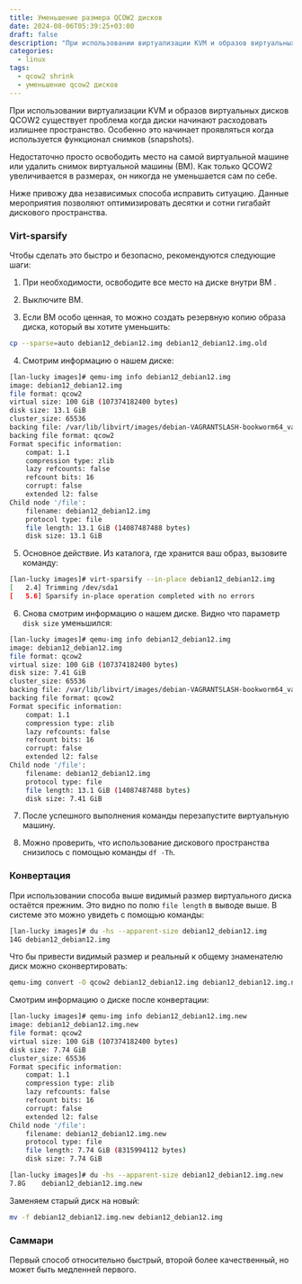 ```yaml
---
title: Уменьшение размера QCOW2 дисков
date: 2024-08-06T05:39:25+03:00
draft: false
description: "При использовании виртуализации KVM и образов виртуальных дисков QCOW2 существует проблема когда диски начинают расходовать излишнее пространство."
categories:
  - linux
tags:
  - qcow2 shrink
  - уменьшение qcow2 дисков
---
```


При использовании виртуализации KVM и образов виртуальных дисков QCOW2 существует проблема когда диски начинают расходовать излишнее пространство. Особенно это начинает проявляться когда используется функционал снимков (snapshots).

Недостаточно просто освободить место на самой виртуальной машине или удалить снимок виртуальной машины (ВМ). Как только QCOW2 увеличивается в размерах, он никогда не уменьшается сам по себе.

Ниже привожу два независимых способа исправить ситуацию. Данные мероприятия позволяют оптимизировать десятки и сотни гигабайт дискового пространства.

<!--more-->

### Virt-sparsify

Чтобы сделать это быстро и безопасно, рекомендуются следующие шаги:

1. При необходимости, освободите все место на диске внутри ВМ .

2. Выключите ВМ.

3. Если ВМ особо ценная, то можно создать резервную копию образа диска, который вы хотите уменьшить:
```bash
cp --sparse=auto debian12_debian12.img debian12_debian12.img.old
```

4. Смотрим информацию о нашем диске:
```bash
[lan-lucky images]# qemu-img info debian12_debian12.img
image: debian12_debian12.img
file format: qcow2
virtual size: 100 GiB (107374182400 bytes)
disk size: 13.1 GiB
cluster_size: 65536
backing file: /var/lib/libvirt/images/debian-VAGRANTSLASH-bookworm64_vagrant_box_image_12.20240503.1_box.img
backing file format: qcow2
Format specific information:
	compat: 1.1
	compression type: zlib
	lazy refcounts: false
	refcount bits: 16
	corrupt: false
	extended l2: false
Child node '/file':
	filename: debian12_debian12.img
	protocol type: file
	file length: 13.1 GiB (14087487488 bytes)
	disk size: 13.1 GiB

```

5. Основное действие. Из каталога, где хранится ваш образ, вызовите команду:

```bash
[lan-lucky images]# virt-sparsify --in-place debian12_debian12.img
[   2.4] Trimming /dev/sda1
[   5.6] Sparsify in-place operation completed with no errors
```

6. Cнова смотрим информацию о нашем диске. Видно что параметр `disk size` уменьшился:

```bash
[lan-lucky images]# qemu-img info debian12_debian12.img
image: debian12_debian12.img
file format: qcow2
virtual size: 100 GiB (107374182400 bytes)
disk size: 7.41 GiB
cluster_size: 65536
backing file: /var/lib/libvirt/images/debian-VAGRANTSLASH-bookworm64_vagrant_box_image_12.20240503.1_box.img
backing file format: qcow2
Format specific information:
    compat: 1.1
    compression type: zlib
    lazy refcounts: false
    refcount bits: 16
    corrupt: false
    extended l2: false
Child node '/file':
    filename: debian12_debian12.img
    protocol type: file
    file length: 13.1 GiB (14087487488 bytes)
    disk size: 7.41 GiB
```

7. После успешного выполнения команды перезапустите виртуальную машину.

8. Можно проверить, что использование дискового пространства снизилось с помощью команды `df -Th`.

### Конвертация

При использовании способа выше видимый размер виртуального диска остаётся прежним. Это видно по полю `file length` в выводе выше.
В системе это можно увидеть с помощью команды:

```bash
[lan-lucky images]# du -hs --apparent-size debian12_debian12.img
14G	debian12_debian12.img
```

Что бы привести видимый размер и реальный к общему знаменателю диск можно сконвертировать:

```bash
qemu-img convert -O qcow2 debian12_debian12.img debian12_debian12.img.new
```

Смотрим информацию о диске после конвертации:

```bash
[lan-lucky images]# qemu-img info debian12_debian12.img.new
image: debian12_debian12.img.new
file format: qcow2
virtual size: 100 GiB (107374182400 bytes)
disk size: 7.74 GiB
cluster_size: 65536
Format specific information:
    compat: 1.1
    compression type: zlib
    lazy refcounts: false
    refcount bits: 16
    corrupt: false
    extended l2: false
Child node '/file':
    filename: debian12_debian12.img.new
    protocol type: file
    file length: 7.74 GiB (8315994112 bytes)
    disk size: 7.74 GiB
```

```bash
[lan-lucky images]# du -hs --apparent-size debian12_debian12.img.new
7.8G	debian12_debian12.img.new
```

Заменяем старый диск на новый:
```bash
mv -f debian12_debian12.img.new debian12_debian12.img
```

### Саммари

Первый способ относительно быстрый, второй более качественный, но может быть медленней первого.